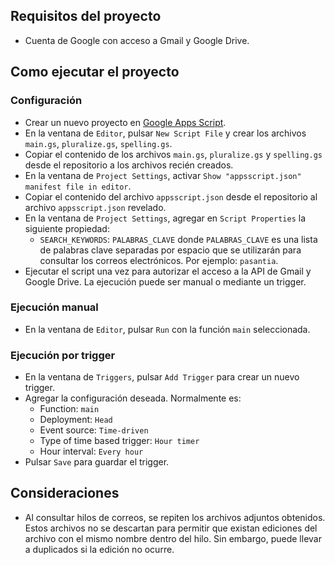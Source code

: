 ## Requisitos del proyecto
- Cuenta de Google con acceso a Gmail y Google Drive.

## Como ejecutar el proyecto

### Configuración
- Crear un nuevo proyecto en [Google Apps Script](https://script.google.com).
- En la ventana de `Editor`, pulsar `New Script File` y crear los archivos `main.gs`, `pluralize.gs`, `spelling.gs`.
- Copiar el contenido de los archivos `main.gs`, `pluralize.gs` y `spelling.gs` desde el repositorio a los archivos recién creados.
- En la ventana de `Project Settings`, activar `Show "appsscript.json" manifest file in editor`.
- Copiar el contenido del archivo `appsscript.json` desde el repositorio al archivo `appsscript.json` revelado.
- En la ventana de `Project Settings`, agregar en `Script Properties` la siguiente propiedad:
  - `SEARCH_KEYWORDS`: `PALABRAS_CLAVE` donde `PALABRAS_CLAVE` es una lista de palabras clave separadas por espacio que se utilizarán para consultar los correos electrónicos. Por ejemplo: `pasantia`.
- Ejecutar el script una vez para autorizar el acceso a la API de Gmail y Google Drive. La ejecución puede ser manual o mediante un trigger.

### Ejecución manual
- En la ventana de `Editor`, pulsar `Run` con la función `main` seleccionada.

### Ejecución por trigger
- En la ventana de `Triggers`, pulsar `Add Trigger` para crear un nuevo trigger.
- Agregar la configuración deseada. Normalmente es:
  - Function: `main`
  - Deployment: `Head`
  - Event source: `Time-driven`
  - Type of time based trigger: `Hour timer`
  - Hour interval: `Every hour`
- Pulsar `Save` para guardar el trigger.

## Consideraciones
- Al consultar hilos de correos, se repiten los archivos adjuntos obtenidos. Estos archivos no se descartan para permitir que existan ediciones del archivo con el mismo nombre dentro del hilo. Sin embargo, puede llevar a duplicados si la edición no ocurre.